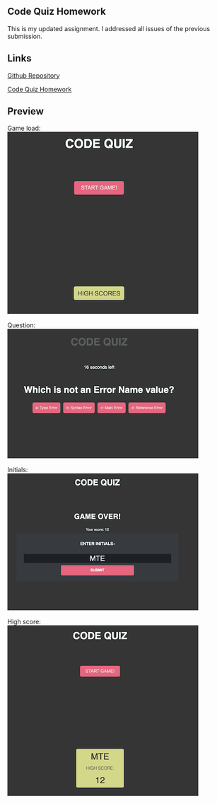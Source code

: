  ## Code Quiz Homework
This is my updated assignment. I addressed all issues of the previous submission.


## Links
[Github Repository](https://github.com/MatteoThomas/04-homework-code-quiz)

[Code Quiz Homework](https://matteothomas.github.io/cool-code-quiz/)

## Preview
Game load:  
![screenshot](assets/img/start.png)

Question:  
![screenshot](assets/img/question.png)

Initials:  
![screenshot](assets/img/initials.png)

High score:  
![screenshot](assets/img/highscore.png)

